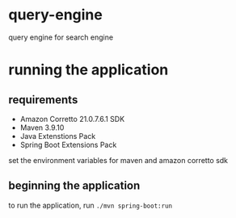 # query-engine
query engine for search engine

# running the application

## requirements
- Amazon Corretto 21.0.7.6.1 SDK
- Maven 3.9.10
- Java Extenstions Pack
- Spring Boot Extensions Pack

set the environment variables for maven and amazon corretto sdk

## beginning the application
to run the application, run `./mvn spring-boot:run`